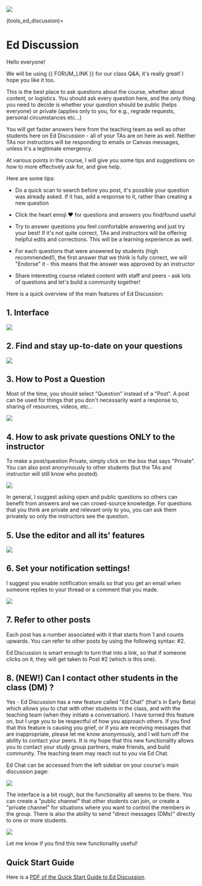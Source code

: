 ![](../../images/header.jpg)

(tools_ed_discussion)=
# Ed Discussion

Hello everyone!

We will be using {{ FORUM_LINK }} for our class Q&A, it's really great!
I hope you like it too.

This is the best place to ask questions about the course, whether about content, or logistics. You should ask every question here, and the only thing you need to decide is whether your question should be public (helps everyone) or private (applies only to you, for e.g., regrade requests, personal circumstances etc...)

You will get faster answers here from the teaching team as well as other students here on Ed Discussion - all of your TAs are on here as well. Neither TAs nor instructors will be responding to emails or Canvas messages, unless it's a legitimate emergency.

At various points in the course, I will give you some tips and suggestions on how to more effectively ask for, and give help.

Here are some tips:

- Do a quick scan to search before you post, it's possible your question was already asked. If it has, add a response to it, rather than creating a new question

- Click the heart emoji ❤️ for questions and answers you find/found useful

- Try to answer questions you feel comfortable answering and just try your best! If it's not quite correct, TAs and instructors will be offering helpful edits and corrections. This will be a learning experience as well.

- For each questions that were answered by students (high recommended!), the first answer that we think is fully correct, we will "Endorse" it - this means that the answer was approved by an instructor

- Share interesting course related content with staff and peers - ask lots of questions and let's build a community together!

Here is a quick overview of the main features of Ed Discussion:

## 1. Interface

![](welcome.png)

## 2. Find and stay up-to-date on your questions

![](tips.png)

## 3. How to Post a Question

Most of the time, you should select "Question" instead of a "Post".
A post can be used for things that you don't necessarily want a response to, sharing of resources, videos, etc...

![](question.png)

## 4. How to ask private questions ONLY to the instructor

To make a post/question Private, simply click on the box that says "Private". You can also post anonymously to other students (but the TAs and instructor will still know who posted).

![](private.png)

In general, I suggest asking open and public questions so others can benefit from answers and we can crowd-source knowledge. For questions that you think are private and relevant only to you, you can ask them privately so only the instructors see the question.

## 5. Use the editor and all its' features

![](editor.png)

## 6. Set your notification settings!

I suggest you enable notification emails so that you get an email when someone replies to your thread or a comment that you made. 

![](notifications.png)

## 7. Refer to other posts

Each post has a number associated with it that starts from 1 and counts upwards. You can refer to other posts by using the following syntax: #2.

Ed Discussion is smart enough to turn that into a link, so that if someone clicks on it, they will get taken to Post #2 (which is this one).

## 8. (NEW!) Can I contact other students in the class (DM) ?

Yes - Ed Discussion has a new feature called "Ed Chat" (that's in Early Beta) which allows you to chat with other students in the class, and with the teaching team (when they initiate a conversation).
I have turned this feature on, but I urge you to be respectful of how you approach others.
If you find that this feature is causing you grief, or if you are receiving messages that are inappropriate, please let me know anonymously, and I will turn off the ability to contact your peers.
It is my hope that this new functionality allows you to contact your study group partners, make friends, and build community.
The teaching team may reach out to you via Ed Chat.

Ed Chat can be accessed from the left sidebar on your course's main discussion page:

![](chat.png)

The interface is a bit rough, but the functionality all seems to be there.
You can create a "public channel" that other students can join, or create a "private channel" for situations where you want to control the members in the group.
There is also the ability to send "direct messages (DMs)" directly to one or more students.

![](chat2.png)

Let me know if you find this new functionality useful!

## Quick Start Guide

Here is a [PDF of the Quick Start Guide to Ed Discussion](https:/edstem.org/quickstart/ed-discussion.pdf).